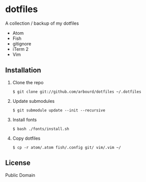 # dotfiles

A collection / backup of my dotfiles

* Atom
* Fish
* gitignore
* iTerm 2
* Vim

## Installation

  1. Clone the repo

      `$ git clone git://github.com/arbourd/dotfiles ~/.dotfiles`

  2. Update submodules

      `$ git submodule update --init --recursive`

  3. Install fonts

      `$ bash ./fonts/install.sh`

  4. Copy dotfiles

      `$ cp -r atom/.atom fish/.config git/ vim/.vim ~/`

## License

Public Domain
